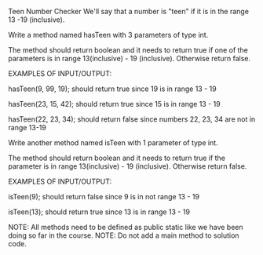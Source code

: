 Teen Number Checker
We'll say that a number is "teen" if it is in the range 13 -19 (inclusive).

Write a method named hasTeen with 3 parameters of type int.

The method should return boolean and it needs to return true if one of the parameters is in range 13(inclusive) - 19 (inclusive). Otherwise return false.



EXAMPLES OF INPUT/OUTPUT:

hasTeen(9, 99, 19);  should return true since 19 is in range 13 - 19

hasTeen(23, 15, 42);  should return true since 15 is in range 13 - 19

hasTeen(22, 23, 34);  should return false since numbers 22, 23, 34 are not in range 13-19



Write another method named isTeen with 1 parameter of type int.

The method should return boolean and it needs to return true if the parameter is in range 13(inclusive) - 19 (inclusive). Otherwise return false.

EXAMPLES OF INPUT/OUTPUT:

isTeen(9);  should return false since 9 is in not range 13 - 19

isTeen(13);  should return true since 13 is in range 13 - 19



NOTE: All methods need to be defined as public static ​like we have been doing so far in the course.
NOTE: Do not add a  main method to solution code.

  
